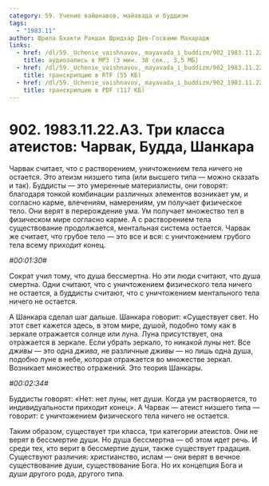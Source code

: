 ```yaml
---
category: 59. Учение вайшнавов, майавада и буддизм
tags:
  - "1983.11"
author: Шрила Бхакти Ракшак Шридхар Дев-Госвами Махарадж
links:
  - href: /dl/59._Uchenie_vaishnavov,_mayavada_i_buddizm/902_1983.11.22.A3_SridharMj_Tri_klassa_ateistov_Charvak_Budda_Shankara.mp3
    title: аудиозапись в MP3 (3 мин. 38 сек., 3,5 МБ)
  - href: /dl/59._Uchenie_vaishnavov,_mayavada_i_buddizm/902_1983.11.22.A3_SridharMj_Tri_klassa_ateistov_Charvak_Budda_Shankara.rtf
    title: транскрипцию в RTF (55 КБ)
  - href: /dl/59._Uchenie_vaishnavov,_mayavada_i_buddizm/902_1983.11.22.A3_SridharMj_Tri_klassa_ateistov_Charvak_Budda_Shankara.pdf
    title: транскрипцию в PDF (117 КБ)
---
```


# 902. 1983.11.22.A3. Три класса атеистов: Чарвак, Будда, Шанкара

Чарвак считает, что с растворением, уничтожением тела ничего не остается. Это атеизм низшего типа (или высшего типа — можно сказать и так). Буддисты — это умеренные материалисты, они говорят: благодаря тонкой комбинации различных элементов возникает ум, и согласно карме, влечениям, намерениям, ум получает физическое тело. Они верят в перерождение ума. Ум получает множество тел в физическом мире согласно карме. А с растворением тела существование продолжается, ментальная система остается. Чарвак же считает, что грубое тело — это все и вся: с уничтожением грубого тела всему приходит конец.

*#00:01:30#*

Сократ учил тому, что душа бессмертна. Но эти люди считают, что душа смертна. Одни считают, что с уничтожением физического тела ничего не остается, а буддисты считают, что с уничтожением ментального тела ничего не остается.

А Шанкара сделал шаг дальше. Шанкара говорит: «Существует свет. Но этот свет кажется здесь, в этом мире, душой, подобно тому как в зеркале отражается солнце или луна. Луна присутствует, она отражается в зеркале. Если убрать зеркало, то никакой луны нет. Все *дживы* — это одна *джива*, не различные *дживы* — но лишь одна душа, подобно луне в небе, которая отражается во множестве зеркал. Возникает множество отражений. Это теория Шанкары.

*#00:02:34#*

Буддисты говорят: «Нет: нет луны, нет души. Когда ум растворяется, то индивидуальности приходит конец». А Чарвак — атеист низшего типа — говорит: с уничтожением физического тела ничего не остается.

Таким образом, существует три класса, три категории атеистов. Они не верят в бессмертие души. Но душа бессмертна — об этом идет речь. И среди тех, кто верит в бессмертие души, также существует градация. Существуют различия: христианство, ислам — они верят в вечное существование души, существование Бога. Но их концепция Бога и души другого рода, другого типа.

